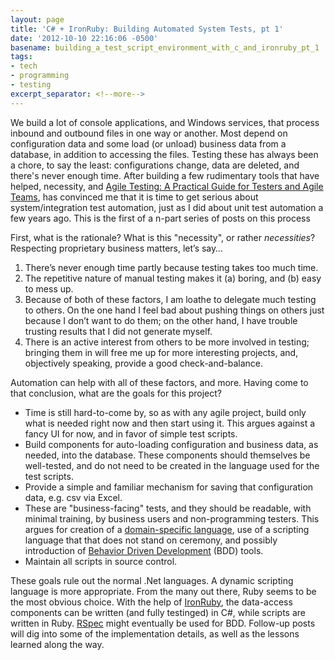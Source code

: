 ```yaml
---
layout: page
title: 'C# + IronRuby: Building Automated System Tests, pt 1'
date: '2012-10-10 22:16:06 -0500'
basename: building_a_test_script_environment_with_c_and_ironruby_pt_1
tags:
- tech
- programming
- testing
excerpt_separator: <!--more-->
---
```


We build a lot of console applications, and Windows services, that process
inbound and outbound files in one way or another. Most depend on configuration
data and some load (or unload) business data from a database, in addition to
accessing the files. Testing these has always been a chore, to say the least:
configurations change, data are deleted, and there's never enough time. After
building a few rudimentary tools that have helped, necessity, and <a
href="http://www.goodreads.com/book/show/5341009-agile-testing">Agile Testing: A
Practical Guide for Testers and Agile Teams</a>, has convinced me that it is
time to get serious about system/integration test automation, just as I did
about unit test automation a few years ago. This is the first of a n-part series
of posts on this process

<!--more-->

First, what is the rationale? What is this "necessity", or rather _necessities_?
Respecting proprietary business matters, let&rsquo;s say&hellip;

<ol>
<li>There&rsquo;s never enough time partly because testing takes too much time.</li>
<li>The repetitive nature of manual testing makes it (a) boring, and (b) easy to mess up.</li>
<li>Because of both of these factors, I am loathe to delegate much testing to others. On the one hand I feel bad about pushing things on others just because I don&rsquo;t want to do them; on the other hand, I have trouble trusting results that I did not generate myself.</li>
<li>There is an active interest from others to be more involved in testing; bringing them in will free me up for more interesting projects, and, objectively speaking, provide a good check-and-balance.</li>
</ol>

Automation can help with all of these factors, and more. Having come to that
conclusion, what are the goals for this project?

<ul>
<li>Time is still hard-to-come by, so as with any agile project, build only what is needed right now and then start using it. This argues against a fancy UI for now, and in favor of simple test scripts.</li>
<li>Build components for auto-loading configuration and business data, as needed, into the database. These components should themselves be well-tested, and do not need to be created in the language used for the test scripts.</li>
<li>Provide a simple and familiar mechanism for saving that configuration data, e.g. csv via Excel.</li>
<li>These are "business-facing" tests, and they should be readable, with minimal training, by business users and non-programming testers. This argues for creation of a <a href="http://en.wikipedia.org/wiki/Domain-specific_language">domain-specific language</a>, use of a scripting language that that does not stand on ceremony, and possibly introduction of <a href="http://behaviour-driven.org/">Behavior Driven Development</a> (BDD) tools.</li>
<li>Maintain all scripts in source control.</li>
</ul>

These goals rule out the normal .Net languages. A dynamic scripting language is
more appropriate. From the many out there, Ruby seems to be the most obvious
choice. With the help of <a href="www.ironruby.net/">IronRuby</a>, the
data-access components can be written (and fully testinged) in C#, while
scripts are written in Ruby. <a href="http://rspec.info/">RSpec</a> might
eventually be used for BDD. Follow-up posts will dig into some of the
implementation details, as well as the lessons learned along the way.
